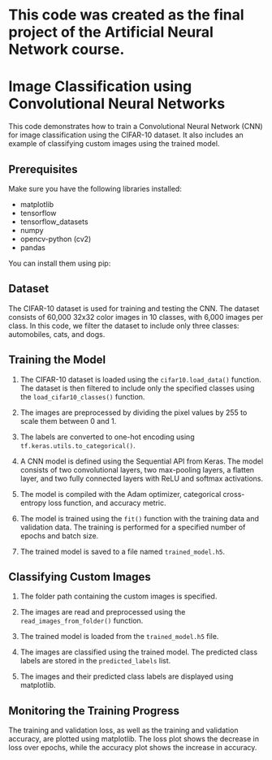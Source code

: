 # This code was created as the final project of the Artificial Neural Network course.

# Image Classification using Convolutional Neural Networks

This code demonstrates how to train a Convolutional Neural Network (CNN) for image classification using the CIFAR-10 dataset. It also includes an example of classifying custom images using the trained model.

## Prerequisites

Make sure you have the following libraries installed:

- matplotlib
- tensorflow
- tensorflow_datasets
- numpy
- opencv-python (cv2)
- pandas

You can install them using pip:


## Dataset

The CIFAR-10 dataset is used for training and testing the CNN. The dataset consists of 60,000 32x32 color images in 10 classes, with 6,000 images per class. In this code, we filter the dataset to include only three classes: automobiles, cats, and dogs.

## Training the Model

1. The CIFAR-10 dataset is loaded using the `cifar10.load_data()` function. The dataset is then filtered to include only the specified classes using the `load_cifar10_classes()` function.

2. The images are preprocessed by dividing the pixel values by 255 to scale them between 0 and 1.

3. The labels are converted to one-hot encoding using `tf.keras.utils.to_categorical()`.

4. A CNN model is defined using the Sequential API from Keras. The model consists of two convolutional layers, two max-pooling layers, a flatten layer, and two fully connected layers with ReLU and softmax activations.

5. The model is compiled with the Adam optimizer, categorical cross-entropy loss function, and accuracy metric.

6. The model is trained using the `fit()` function with the training data and validation data. The training is performed for a specified number of epochs and batch size.

7. The trained model is saved to a file named `trained_model.h5`.

## Classifying Custom Images

1. The folder path containing the custom images is specified.

2. The images are read and preprocessed using the `read_images_from_folder()` function.

3. The trained model is loaded from the `trained_model.h5` file.

4. The images are classified using the trained model. The predicted class labels are stored in the `predicted_labels` list.

5. The images and their predicted class labels are displayed using matplotlib.

## Monitoring the Training Progress

The training and validation loss, as well as the training and validation accuracy, are plotted using matplotlib. The loss plot shows the decrease in loss over epochs, while the accuracy plot shows the increase in accuracy.


